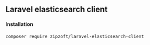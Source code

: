 ## Laravel elasticsearch client


#### Installation
```
composer require zipzoft/laravel-elasticsearch-client
```
